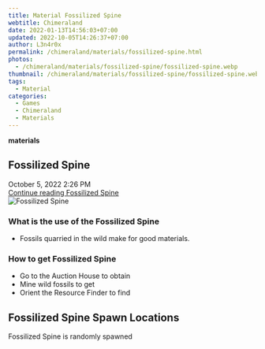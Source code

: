```yaml
---
title: Material Fossilized Spine
webtitle: Chimeraland
date: 2022-01-13T14:56:03+07:00
updated: 2022-10-05T14:26:37+07:00
author: L3n4r0x
permalink: /chimeraland/materials/fossilized-spine.html
photos:
  - /chimeraland/materials/fossilized-spine/fossilized-spine.webp
thumbnail: /chimeraland/materials/fossilized-spine/fossilized-spine.webp
tags:
  - Material
categories:
  - Games
  - Chimeraland
  - Materials
---
```


<section id="bootstrap-wrapper">
  <link
    rel="stylesheet"
    href="https://cdn.statically.io/gh/dimaslanjaka/Web-Manajemen/40ac3225/css/bootstrap-4.5-wrapper.css"
  />
  <div
    class="row g-0 border rounded overflow-hidden flex-md-row mb-4 shadow-sm position-relative"
  >
    <div class="col p-4 d-flex flex-column position-static">
      <strong class="d-inline-block mb-2 text-success">materials</strong>
      <h2 class="mb-0">Fossilized Spine</h2>
      <div class="mb-1 text-muted">October 5, 2022 2:26 PM</div>
      <a
        href="/chimeraland/materials/fossilized-spine.html"
        class="stretched-link d-none"
        >Continue reading Fossilized Spine</a
      >
    </div>
    <div class="col-auto d-none d-lg-block">
      <img
        src="/chimeraland/materials/fossilized-spine/fossilized-spine.webp"
        alt="Fossilized Spine"
      />
    </div>
  </div>
  <div class="row">
    <div class="col-lg-6 col-12 mb-2">
      <div class="card">
        <div class="card-body">
          <h3 class="card-title">What is the use of the Fossilized Spine</h3>
          <div class="card-text">
            <ul>
              <li>Fossils quarried in the wild make for good materials.</li>
            </ul>
          </div>
        </div>
      </div>
    </div>
    <div class="col-lg-6 col-12 mb-2">
      <div class="card">
        <div class="card-body">
          <h3 class="card-title">How to get Fossilized Spine</h3>
          <div class="card-text">
            <ul>
              <li>Go to the Auction House to obtain</li>
              <li>Mine wild fossils to get</li>
              <li>Orient the Resource Finder to find</li>
            </ul>
          </div>
        </div>
      </div>
    </div>
    <div class="col-12 mb-2">
      <h2>Fossilized Spine Spawn Locations</h2>
      <p>Fossilized Spine is randomly spawned</p>
    </div>
  </div>
</section>